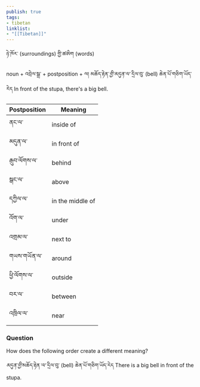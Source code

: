 ```yaml
---
publish: true
tags:
- tibetan
linklist:
- "[[Tibetan]]"
---
```


ཉེ་ཁོར་ (surroundings) གྱི་ཚཨིག (words)

noun + འབྲེལ་སྒྲ་ + postposition + ལ།
མཆོད་རྟེན་<i class="b">གྱི་</i><i class="p">མདུན་</i><i class="b">ལ་</i> དྲིལ་བུ་ (bell) ཆེན་པོ་གཅིག་ཡོད་རེད
In front of the stupa, there's a big bell.

| Postposition | Meaning          |
| ------------ | ---------------- |
| ནང་ལ་        | inside of        |
| མདུན་ལ་      | in front of      |
| རྒུབ་ལོགས་ལ་ | behind           |
| སྒང་ལ་       | above            |
| དཀྱིལ་ལ་     | in the middle of |
| འོག་ལ་       | under            |
| འགྲམ་ལ་      | next to          |
| གཡས་གཡོན་ལ་  | around           |
| ཕྱི་ལོགས་ལ་  | outside          |
| བར་ལ་        | between          |
| འཁྲིལ་ལ་     | near             |

### Question
How does the following order create a different meaning?

<i class="p">མདུན་</i><i class="b">གྱི་</i>མཆོད་རྟེན<i class="b">་ལ་</i> དྲིལ་བུ་ (bell) ཆེན་པོ་གཅིག་ཡོད་རེད
There is a big bell in front of the stupa.
